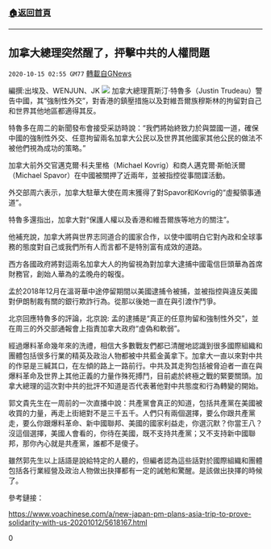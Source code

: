 ###  [:house:返回首頁](https://github.com/ourhimalayas/txt)
---

## 加拿大總理突然醒了，抨擊中共的人權問題
`2020-10-15 02:55 GM77` [轉載自GNews](https://gnews.org/zh-hant/425172/)

編撰:出埃及、WENJUN、JK
![]()![](https://s3.amazonaws.com/gnews-media-offload/wp-content/uploads/2020/10/15024531/%E6%88%AA%E5%B1%8F2020-10-15-%E4%B8%8B%E5%8D%882.43.24-1.png)
加拿大總理賈斯汀·特魯多（Justin Trudeau）警告中國，其“強制性外交”，對香港的鎮壓措施以及對維吾爾族穆斯林的拘留對自己和世界其他地區都適得其反。

特魯多在周二的新聞發布會接受采訪時說：“我們將始終致力於與盟國一道，確保中國的強制性外交、任意拘留兩名加拿大公民以及世界其他國家其他公民的做法不被他們視為成功的策略。”

加拿大前外交官邁克爾·科夫里格（Michael Kovrig）和商人邁克爾·斯帕沃爾（Michael Spavor）在中國被關押了近兩年，並被指控從事間諜活動。

外交部周六表示，加拿大駐華大使在周末獲得了對Spavor和Kovrig的“虛擬領事通道”。

特魯多還指出，加拿大對“保護人權以及香港和維吾爾族等地方的關注”。

他補充說，加拿大將與世界志同道合的國家合作，以使中國明白它對內政和全球事務的態度對自己或我們所有人而言都不是特別富有成效的道路。

西方各國政府將對這兩名加拿大人的拘留視為對加拿大逮捕中國電信巨頭華為首席財務官，創始人華為的孟晚舟的報復。

孟於2018年12月在溫哥華中途停留期間以美國逮捕令被捕，並被指控與違反美國對伊朗制裁有關的銀行欺詐行為。從那以後她一直在與引渡作鬥爭。

北京回應特魯多的評論，北京說: 孟的逮捕是“真正的任意拘留和強制性外交”，並在周三的外交部通報會上指責加拿大政府“虛偽和軟弱”。

經過爆料革命幾年來的洗禮，相信大多數戰友們都已清醒地認識到很多國際組織和團體包括很多行業的精英及政治人物都被中共藍金黃拿下。加拿大一直以來對中共的作惡是三緘其口，在左傾的路上一路前行。中共及其走狗包括被脅迫者一直在與爆料革命及世界上其他正義的力量作殊死搏鬥，目前處於終極之戰的緊要關頭。加拿大總理的這次對中共的批評不知道是否代表著他對中共態度和行為轉變的開始。

郭文貴先生在一周前的一次直播中說：共產黨會真正的知道，包括共產黨在美國被收買的力量，再走上街絕對不是三千五千。人們只有兩個選擇，要么你跟共產黨走，要么你跟爆料革命、新中國聯邦、美國的國家利益走，你選沉默？你當王八？沒這個選擇，美國人會看的，你待在美國，既不支持共產黨；又不支持新中國聯邦，那你內心就是共產黨，誰都不是傻子。

雖然郭先生以上話語是說給特定的人聽的，但編者認為這些話對於國際組織和團體包括各行業經營及政治人物做出抉擇都有一定的誡勉和驚醒。是該做出抉擇的時候了。

參考鏈接：

https://www.voachinese.com/a/new-japan-pm-plans-asia-trip-to-prove-solidarity-with-us-20201012/5618167.html

0
